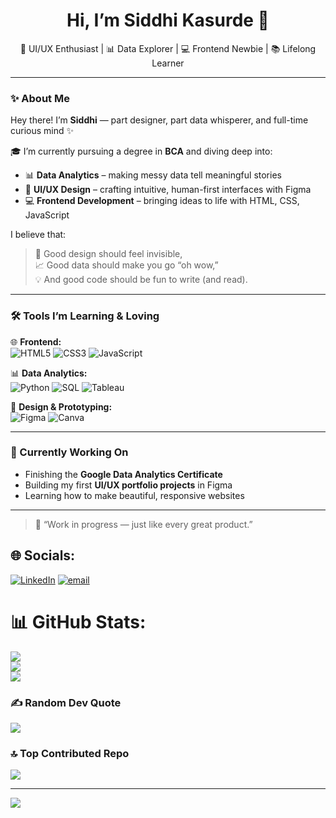 <h1 align="center">Hi, I’m Siddhi Kasurde 👋</h1>

<p align="center">🎨 UI/UX Enthusiast | 📊 Data Explorer | 💻 Frontend Newbie | 📚 Lifelong Learner</p>

---

### ✨ About Me

Hey there! I’m **Siddhi** — part designer, part data whisperer, and full-time curious mind ✨

🎓 I’m currently pursuing a degree in **BCA** and diving deep into:
- 📊 **Data Analytics** – making messy data tell meaningful stories
- 🎨 **UI/UX Design** – crafting intuitive, human-first interfaces with Figma
- 💻 **Frontend Development** – bringing ideas to life with HTML, CSS, JavaScript

I believe that:
> 🧠 Good design should feel invisible,  
> 📈 Good data should make you go “oh wow,”  
> 💡 And good code should be fun to write (and read).

---

### 🛠 Tools I’m Learning & Loving

<div align="left">

🌐 **Frontend:**  
![HTML5](https://img.shields.io/badge/-HTML5-E34F26?logo=html5&logoColor=white) 
![CSS3](https://img.shields.io/badge/-CSS3-1572B6?logo=css3&logoColor=white) 
![JavaScript](https://img.shields.io/badge/-JavaScript-F7DF1E?logo=javascript&logoColor=black)

📊 **Data Analytics:**  
![Python](https://img.shields.io/badge/-Python-3776AB?logo=python&logoColor=white) 
![SQL](https://img.shields.io/badge/-SQL-4479A1?logo=mysql&logoColor=white)
![Tableau](https://img.shields.io/badge/-Tableau-E97627?logo=tableau&logoColor=white)

🎨 **Design & Prototyping:**  
![Figma](https://img.shields.io/badge/-Figma-F24E1E?logo=figma&logoColor=white) 
![Canva](https://img.shields.io/badge/-Canva-00C4CC?logo=canva&logoColor=white)

</div>

---

### 🌱 Currently Working On
- Finishing the **Google Data Analytics Certificate**
- Building my first **UI/UX portfolio projects** in Figma
- Learning how to make beautiful, responsive websites


---

> 🌟 “Work in progress — just like every great product.”




## 🌐 Socials:
[![LinkedIn](https://img.shields.io/badge/LinkedIn-%230077B5.svg?logo=linkedin&logoColor=white)](https://linkedin.com/in/siddhikasurde) [![email](https://img.shields.io/badge/Email-D14836?logo=gmail&logoColor=white)](mailto:siddhi.k@somaiya.edu) 

# 📊 GitHub Stats:
![](https://github-readme-stats.vercel.app/api?username=siddhikasurde&theme=dark&hide_border=false&include_all_commits=false&count_private=false)<br/>
![](https://nirzak-streak-stats.vercel.app/?user=siddhikasurde&theme=dark&hide_border=false)<br/>
![](https://github-readme-stats.vercel.app/api/top-langs/?username=siddhikasurde&theme=dark&hide_border=false&include_all_commits=false&count_private=false&layout=compact)

### ✍️ Random Dev Quote
![](https://quotes-github-readme.vercel.app/api?type=horizontal&theme=radical)

### 🔝 Top Contributed Repo
![](https://github-contributor-stats.vercel.app/api?username=siddhikasurde&limit=5&theme=dark&combine_all_yearly_contributions=true)

---
[![](https://visitcount.itsvg.in/api?id=siddhikasurde&icon=0&color=0)](https://visitcount.itsvg.in)

<!-- Proudly created with GPRM ( https://gprm.itsvg.in ) -->
